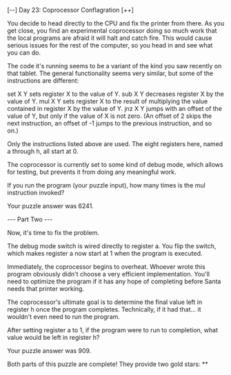 [--] Day 23: Coprocessor Conflagration [++]

You decide to head directly to the CPU and fix the printer from there. As you get close, you find an experimental coprocessor doing so much work that the local programs are afraid it will halt and catch fire. This would cause serious issues for the rest of the computer, so you head in and see what you can do.

The code it's running seems to be a variant of the kind you saw recently on that tablet. The general functionality seems very similar, but some of the instructions are different:

set X Y sets register X to the value of Y.
sub X Y decreases register X by the value of Y.
mul X Y sets register X to the result of multiplying the value contained in register X by the value of Y.
jnz X Y jumps with an offset of the value of Y, but only if the value of X is not zero. (An offset of 2 skips the next instruction, an offset of -1 jumps to the previous instruction, and so on.)

Only the instructions listed above are used. The eight registers here, named a through h, all start at 0.

The coprocessor is currently set to some kind of debug mode, which allows for testing, but prevents it from doing any meaningful work.

If you run the program (your puzzle input), how many times is the mul instruction invoked?

Your puzzle answer was 6241.

--- Part Two ---

Now, it's time to fix the problem.

The debug mode switch is wired directly to register a. You flip the switch, which makes register a now start at 1 when the program is executed.

Immediately, the coprocessor begins to overheat. Whoever wrote this program obviously didn't choose a very efficient implementation. You'll need to optimize the program if it has any hope of completing before Santa needs that printer working.

The coprocessor's ultimate goal is to determine the final value left in register h once the program completes. Technically, if it had that... it wouldn't even need to run the program.

After setting register a to 1, if the program were to run to completion, what value would be left in register h?

Your puzzle answer was 909.

Both parts of this puzzle are complete! They provide two gold stars: **
